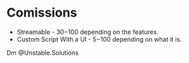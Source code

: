 # Comissions
* Streamable - 30$-100$ depending on the features.
* Custom Script With a UI - 5$-100$ depending on what it is.

Dm @Unstable.Solutions



